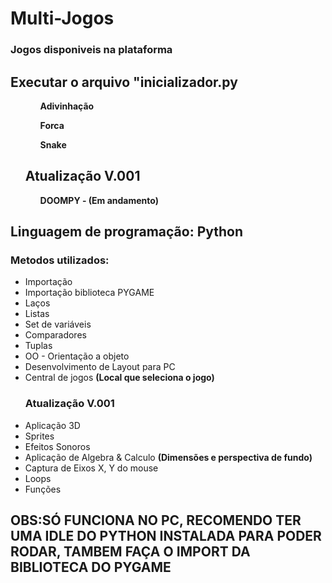 <h1>Multi-Jogos</h1>
<h3>Jogos disponiveis na plataforma</h3>
<h2>Executar o arquivo "inicializador.py</h2>
<ul>
  <ol><strong>Adivinhação</strong></ol>
  <ol><strong>Forca</strong></ol>
  <ol><strong>Snake</strong></ol>
  <h2>Atualização V.001</h2>
  <ol><strong>DOOMPY - (Em andamento)</strong></ol>
  
</ul>

<h2>Linguagem de programação: <strong>Python</strong></h2>
<h3>Metodos utilizados:</h3>
<ul>
  <li>Importação</li>
  <li>Importação biblioteca PYGAME</li>
  <li>Laços</li>
  <li>Listas</li>
  <li>Set de variáveis</li>
  <li>Comparadores</li>
  <li>Tuplas</li>
  <li>OO - Orientação a objeto</li>
  <li>Desenvolvimento de Layout para PC</li>
  <li>Central de jogos <strong>(Local que seleciona o jogo)</strong></li>
  <h3>Atualização V.001</h3>
  <li>Aplicação 3D</li>
  <li>Sprites</li>
  <li>Efeitos Sonoros</li>
  <li>Aplicação de Algebra & Calculo <strong>(Dimensões e perspectiva de fundo)</strong></li>
  <li>Captura de Eixos X, Y do mouse</li>
  <li>Loops</li>
  <li>Funções</li>
</ul>

<h2>OBS:<strong>SÓ FUNCIONA NO PC, RECOMENDO TER UMA IDLE DO PYTHON INSTALADA PARA PODER RODAR, TAMBEM FAÇA O IMPORT DA BIBLIOTECA DO PYGAME</strong></h2>

